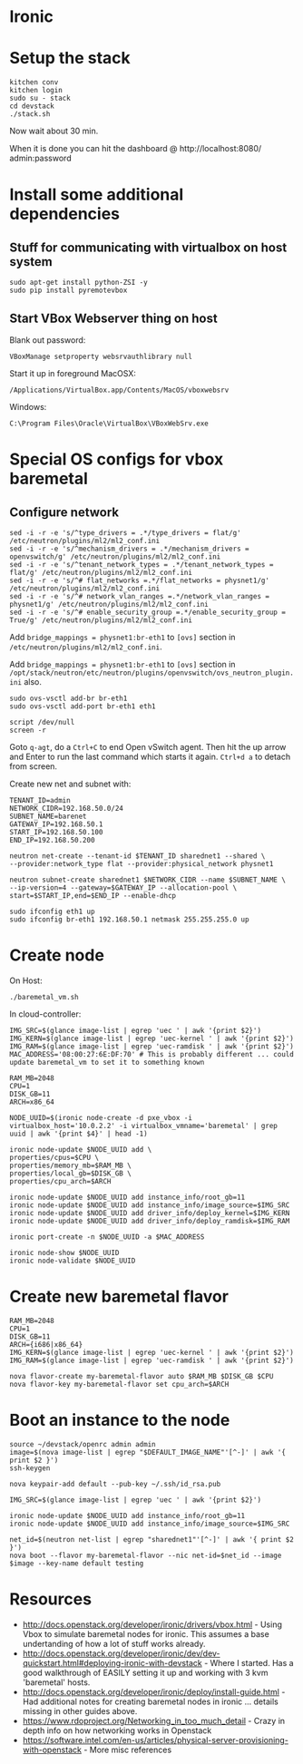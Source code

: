 Ironic
======

# Setup the stack
```
kitchen conv
kitchen login
sudo su - stack
cd devstack
./stack.sh
```

Now wait about 30 min.

When it is done you can hit the dashboard @ http://localhost:8080/ admin:password

# Install some additional dependencies

## Stuff for communicating with virtualbox on host system
```
sudo apt-get install python-ZSI -y
sudo pip install pyremotevbox
```

## Start VBox Webserver thing on host
Blank out password:
```
VBoxManage setproperty websrvauthlibrary null
```

Start it up in foreground
MacOSX:
```
/Applications/VirtualBox.app/Contents/MacOS/vboxwebsrv
```

Windows:
```
C:\Program Files\Oracle\VirtualBox\VBoxWebSrv.exe
```

# Special OS configs for vbox baremetal

## Configure network
```
sed -i -r -e 's/^type_drivers = .*/type_drivers = flat/g' /etc/neutron/plugins/ml2/ml2_conf.ini
sed -i -r -e 's/^mechanism_drivers = .*/mechanism_drivers = openvswitch/g' /etc/neutron/plugins/ml2/ml2_conf.ini
sed -i -r -e 's/^tenant_network_types = .*/tenant_network_types = flat/g' /etc/neutron/plugins/ml2/ml2_conf.ini
sed -i -r -e 's/^# flat_networks =.*/flat_networks = physnet1/g' /etc/neutron/plugins/ml2/ml2_conf.ini
sed -i -r -e 's/^# network_vlan_ranges =.*/network_vlan_ranges = physnet1/g' /etc/neutron/plugins/ml2/ml2_conf.ini
sed -i -r -e 's/^# enable_security_group =.*/enable_security_group = True/g' /etc/neutron/plugins/ml2/ml2_conf.ini
```

Add `bridge_mappings = physnet1:br-eth1` to `[ovs]` section in `/etc/neutron/plugins/ml2/ml2_conf.ini`.

Add `bridge_mappings = physnet1:br-eth1` to `[ovs]` section in `/opt/stack/neutron/etc/neutron/plugins/openvswitch/ovs_neutron_plugin.ini` also.

```
sudo ovs-vsctl add-br br-eth1
sudo ovs-vsctl add-port br-eth1 eth1
```

```
script /dev/null
screen -r
```

Goto `q-agt`, do a `Ctrl+C` to end Open vSwitch agent.  Then hit the up arrow and Enter to run the last command which starts it again.  `Ctrl+d a` to detach from screen.

Create new net and subnet with:

```
TENANT_ID=admin
NETWORK_CIDR=192.168.50.0/24
SUBNET_NAME=barenet
GATEWAY_IP=192.168.50.1
START_IP=192.168.50.100
END_IP=192.168.50.200

neutron net-create --tenant-id $TENANT_ID sharednet1 --shared \
--provider:network_type flat --provider:physical_network physnet1

neutron subnet-create sharednet1 $NETWORK_CIDR --name $SUBNET_NAME \
--ip-version=4 --gateway=$GATEWAY_IP --allocation-pool \
start=$START_IP,end=$END_IP --enable-dhcp
```

```
sudo ifconfig eth1 up
sudo ifconfig br-eth1 192.168.50.1 netmask 255.255.255.0 up
```

# Create node
On Host:
```
./baremetal_vm.sh
```

In cloud-controller:
```
IMG_SRC=$(glance image-list | egrep 'uec ' | awk '{print $2}')
IMG_KERN=$(glance image-list | egrep 'uec-kernel ' | awk '{print $2}')
IMG_RAM=$(glance image-list | egrep 'uec-ramdisk ' | awk '{print $2}')
MAC_ADDRESS='08:00:27:6E:DF:70' # This is probably different ... could update baremetal_vm to set it to something known

RAM_MB=2048
CPU=1
DISK_GB=11
ARCH=x86_64

NODE_UUID=$(ironic node-create -d pxe_vbox -i virtualbox_host='10.0.2.2' -i virtualbox_vmname='baremetal' | grep uuid | awk '{print $4}' | head -1)

ironic node-update $NODE_UUID add \
properties/cpus=$CPU \
properties/memory_mb=$RAM_MB \
properties/local_gb=$DISK_GB \
properties/cpu_arch=$ARCH

ironic node-update $NODE_UUID add instance_info/root_gb=11
ironic node-update $NODE_UUID add instance_info/image_source=$IMG_SRC
ironic node-update $NODE_UUID add driver_info/deploy_kernel=$IMG_KERN
ironic node-update $NODE_UUID add driver_info/deploy_ramdisk=$IMG_RAM

ironic port-create -n $NODE_UUID -a $MAC_ADDRESS

ironic node-show $NODE_UUID
ironic node-validate $NODE_UUID
```

# Create new baremetal flavor

```
RAM_MB=2048
CPU=1
DISK_GB=11
ARCH={i686|x86_64}
IMG_KERN=$(glance image-list | egrep 'uec-kernel ' | awk '{print $2}')
IMG_RAM=$(glance image-list | egrep 'uec-ramdisk ' | awk '{print $2}')

nova flavor-create my-baremetal-flavor auto $RAM_MB $DISK_GB $CPU
nova flavor-key my-baremetal-flavor set cpu_arch=$ARCH
```

# Boot an instance to the node

```
source ~/devstack/openrc admin admin
image=$(nova image-list | egrep "$DEFAULT_IMAGE_NAME"'[^-]' | awk '{ print $2 }')
ssh-keygen
```

```
nova keypair-add default --pub-key ~/.ssh/id_rsa.pub
```

```
IMG_SRC=$(glance image-list | egrep 'uec ' | awk '{print $2}')

ironic node-update $NODE_UUID add instance_info/root_gb=11
ironic node-update $NODE_UUID add instance_info/image_source=$IMG_SRC

net_id=$(neutron net-list | egrep "sharednet1"'[^-]' | awk '{ print $2 }')
nova boot --flavor my-baremetal-flavor --nic net-id=$net_id --image $image --key-name default testing
```

# Resources

* http://docs.openstack.org/developer/ironic/drivers/vbox.html - Using Vbox to simulate baremetal nodes for ironic.  This assumes a base undertanding of how a lot of stuff works already.
* http://docs.openstack.org/developer/ironic/dev/dev-quickstart.html#deploying-ironic-with-devstack - Where I started.  Has a good walkthrough of EASILY setting it up and working with 3 kvm 'baremetal' hosts.
* http://docs.openstack.org/developer/ironic/deploy/install-guide.html - Had additional notes for creating baremetal nodes in ironic ... details missing in other guides above.
* https://www.rdoproject.org/Networking_in_too_much_detail - Crazy in depth info on how networking works in Openstack
* https://software.intel.com/en-us/articles/physical-server-provisioning-with-openstack - More misc references
